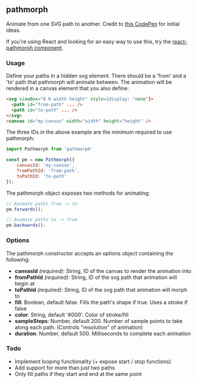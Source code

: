 ## pathmorph

Animate from one SVG path to another. Credit to [this CodePen](http://codepen.io/rachsmith/details/ONVQWv/) for initial ideas.

If you're using React and looking for an easy way to use this, try the [react-pathmorph component](https://github.com/jfbarnes/react-pathmorph).

### Usage

Define your paths in a hidden svg element. There should be a 'from' and a 'to' path that pathmorph will animate between. The animation will be rendered in a canvas element that you also define:

```HTML
<svg viewBox="0 0 width height" style={display: 'none'}>
  <path id="from-path" ... />
  <path id="to-path" ... />
</svg>
<canvas id="my-canvas" width="width" height="height" /> 
```

The three IDs in the above example are the minimum required to use pathmorph:

```js
import Pathmorph from 'pathmorph'

const pm = new Pathmorph({
    canvasId: 'my-canvas',
    fromPathId: 'from-path',
    toPathId: 'to-path'
});
```

The pathmorph object exposes two methods for animating:

```js
// Animate paths from -> to
pm.forwards();

// Animate paths to -> from
pm.backwards();
```

### Options

The pathmorph constructor accepts an options object containing the following:

* **canvasId** *(required)*: String, ID of the canvas to render the animation into
* **fromPathId** *(required)*: String, ID of the svg path that animation will begin at
* **toPathId** *(required)*: String, ID of the svg path that animation will morph to
* **fill**: Boolean, default false. Fills the path's shape if true. Uses a stroke if false
* **color**: String, default '#000'. Color of stroke/fill
* **sampleSteps**: Number, default 200. Number of sample points to take along each path. (Controls "resolution" of animation)
* **duration**: Number, default 500. Milliseconds to complete each animation

### Todo
* Implement looping functionality (+ expose start / stop functions)
* Add support for more than just two paths
* Only fill paths if they start and end at the same point
